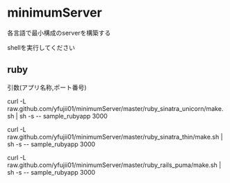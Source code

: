 # minimumServer

各言語で最小構成のserverを構築する

shellを実行してください


## ruby

引数(アプリ名称,ポート番号)

curl -L raw.github.com/yfujii01/minimumServer/master/ruby_sinatra_unicorn/make.sh | sh -s -- sample_rubyapp 3000

curl -L raw.github.com/yfujii01/minimumServer/master/ruby_sinatra_thin/make.sh | sh -s -- sample_rubyapp 3000

curl -L raw.github.com/yfujii01/minimumServer/master/ruby_rails_puma/make.sh | sh -s -- sample_rubyapp 3000


